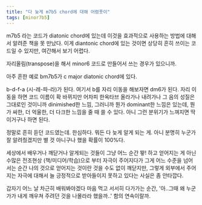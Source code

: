 ```yaml
---
title: "다 늦게 m7b5 chord에 대해 어렴풋이"
tags: [minor7b5]
---
```


m7b5 라는 코드가 diatonic chord에 있는데 이것을 효과적으로 사용하는 방법에 대해서 알려준 책을 못 만났다. 이게 diantonic chord에 있는 것이면 상당히 흔히 쓰이는 코드일 수 있지만, 여간해서 보기 어렵다.

자리올림(transpose)을 해서 minor6 코드로 만들어서 쓰는 경우가 있으니까.

아주 흔한 예로 bm7b5가 c major diatonic chord에 있다.

b-d-f-a (시-레-파-라)가 된다. 여기서 b를 자리 이동을 해보자면 dm6가 된다. 자리 이동을 하면 코드 이름이 확 바뀌지만 어차피 한옥타브 올라가나 내려가나 그 음의 성질은 그대로인 것이니까 dinimished한 느낌, 그러니까 뭔가 dominant한 느낌은 있는데, 뭔가 싸한, 더 억울한, 더 다크한 느낌을 줄 때 쓸 수 있다. 아니 그런 분위기가 느껴지면 딱 이거구나 하면 된다.

정말로 흔히 듣던 코드였는데. 한심하다. 뭐든 다 늦게 알게 되는 게. 아니 분명히 누군가 잘 알려줬겠지만 별 것 아니구나 했을 확률이 100%다.

세상에서 배우거나 깨닫거나 알게되는 것들이 그냥 어느 순간 뙇! 하고 얻어지는 게 아닌 수많은 전조현상 (책/미디어/학습)으로 부터 자극이 주어지다가 그게 어느 수준을 넘어서는 순간 나의 것으로 얻어지는 것이란 것을 수도 없이 깨닫지만, 그렇게 외부에서 주어지는 자극에 대해서 늘 긍정적으로 받아들이지 못하고 있다는 사실은 좀 안타깝다.

갑자기 어느 날 차근히 배워봐야겠다 마음 먹고 서서히 다가가는 순간, '아..그때 왜 누군가가 내게 깨우쳐 주려던 것을 나몰라라 했을까..' 함의 연속이랄까.